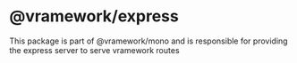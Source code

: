 # @vramework/express

This package is part of @vramework/mono and is responsible for providing the express server to serve vramework routes
